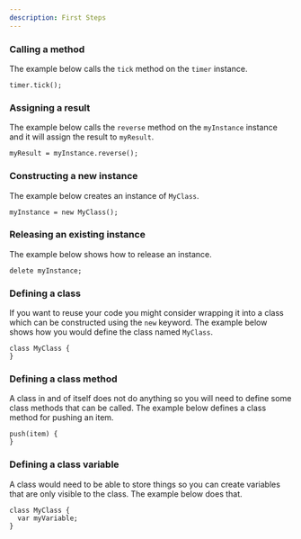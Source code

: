 ```yaml
---
description: First Steps
---
```


### Calling a  method

The example below calls the ```tick``` method on the ``timer`` instance.

  ```
  timer.tick();
  ```

### Assigning a result

The example below calls the ```reverse``` method on the ```myInstance``` instance and it will assign the result to ```myResult```.

  ```
  myResult = myInstance.reverse();
  ```

### Constructing a new instance

The example below creates an instance of ```MyClass```. 

  ```
  myInstance = new MyClass();
  ```

### Releasing an existing instance

The example below shows how to release an instance.

  ```
  delete myInstance;
  ```

### Defining a class

If you want to reuse your code you might consider wrapping it into a class
which can be constructed using the `new` keyword. The example below shows how
you would define the class named ```MyClass```.

  ```
  class MyClass {
  }
  ```
### Defining a class method

A class in and of itself does not do anything so you will need to define some 
class methods that can be called. The example below defines a class method for
pushing an item.

  ```
  push(item) {
  }
  ```

### Defining a class variable

A class would need to be able to store things so you can create variables that
are only visible to the class. The example below does that.

  ```
  class MyClass {
    var myVariable;
  }
  ```
